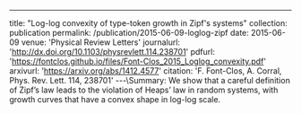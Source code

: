 ---
title: "Log-log convexity of type-token growth in Zipf's systems"
collection: publication
permalink: /publication/2015-06-09-loglog-zipf
date: 2015-06-09
venue: 'Physical Review Letters'
journalurl: 'http://dx.doi.org/10.1103/physrevlett.114.238701'
pdfurl: 'https://fontclos.github.io/files/Font-Clos_2015_Loglog_convexity.pdf'
arxivurl: 'https://arxiv.org/abs/1412.4577'
citation: 'F. Font-Clos, A. Corral, Phys. Rev. Lett. 114, 238701'
---\Summary: We show that a careful definition of Zipf’s law leads to the violation of Heaps’ law in random systems, with growth curves that have a convex shape in log-log scale.
